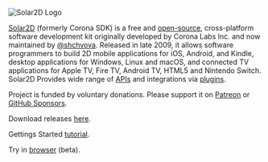 ![Solar2D Logo](https://solar2d.com/images/logo-banner.svg)

[Solar2D](https://solar2d.com/) (formerly Corona SDK) is a free and [open-source](https://github.com/coronalabs/corona), cross-platform software development kit originally developed by Corona Labs Inc. and now maintained by [@shchvova](https://github.com/shchvova). Released in late 2009, it allows software programmers to build 2D mobile applications for iOS, Android, and Kindle, desktop applications for Windows, Linux and macOS, and connected TV applications for Apple TV, Fire TV, Android TV, HTML5 and Nintendo Switch. Solar2D Provides wide range of [APIs](https://docs.coronalabs.com/) and integrations via [plugins](https://plugins.solar2d.com/).

Project is funded by voluntary donations. Please support it on [Patreon](https://patreon.com/shchvova) or [GitHub Sponsors](https://github.com/sponsors/Shchvova/).

Download releases [here](https://github.com/coronalabs/corona/releases).

Gettings Started [tutorial](https://docs.coronalabs.com/guide/programming/index.html).

Try in [browser](https://playground.solar2d.com/) (beta).
